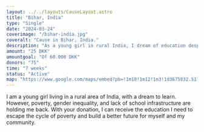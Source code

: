 ```yaml
---
layout: ../../layouts/CauseLayout.astro
title: "Bihar, India"
type: "Single"
date: "2024-03-24"
coverimage: "/bihar-india.jpg"
coveralt: "Cause in Bihar, India."
description: "As a young girl in rural India, I dream of education despite many barriers."
amount: "25 DKK"
amountgoal: "Of 60.000 DKK"
donors: "75"
time: "7 weeks"
status: "Active"
map: "https://www.google.com/maps/embed?pb=!1m18!1m12!1m3!1d3675832.517261599!2d83.16607673511679!3d25.880001095474096!2m3!1f0!2f0!3f0!3m2!1i1024!2i768!4f13.1!3m3!1m2!1s0x39ed5844f0bb6903%3A0x57ad3fed1bbae325!2sBihar%2C%20Indien!5e0!3m2!1sda!2sdk!4v1734100056419!5m2!1sda!2sdk"
---
```


I am a young girl living in a rural area of India, with a dream to learn. However, poverty, gender inequality, and lack of school infrastructure are holding me back. With your donation, I can receive the education I need to escape the cycle of poverty and build a better future for myself and my community.